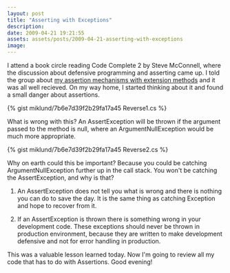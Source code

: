 ```yaml
---
layout: post
title: "Asserting with Exceptions"
description:
date: 2009-04-21 19:21:55
assets: assets/posts/2009-04-21-asserting-with-exceptions
image: 
---
```


I attend a book circle reading Code Complete 2 by Steve McConnell, where the discussion about defensive programming and asserting came up. I told the group about [my assertion mechanisms with extension methods](http://mint.litemedia.se/2008/08/31/assert-that/) and it was all well recieved. On my way home, I started thinking about it and found a small danger about assertions.

{% gist miklund/7b6e7d39f2b29fa17a45 Reverse1.cs %}

What is wrong with this? An AssertException will be thrown if the argument passed to the method is null, where an ArgumentNullException would be much more appropriate.

{% gist miklund/7b6e7d39f2b29fa17a45 Reverse2.cs %}

Why on earth could this be important? Because you could be catching ArgumentNullException further up in the call stack. You won't be catching the AssertException, and why is that?

1. An AssertException does not tell you what is wrong and there is nothing you can do to save the day. It is the same thing as catching Exception and hope to recover from it.

2. If an AssertException is thrown there is something wrong in your development code. These exceptions should never be thrown in production environment, because they are written to make development defensive and not for error handling in production.

This was a valuable lesson learned today. Now I'm going to review all my code that has to do with Assertions. Good evening!
